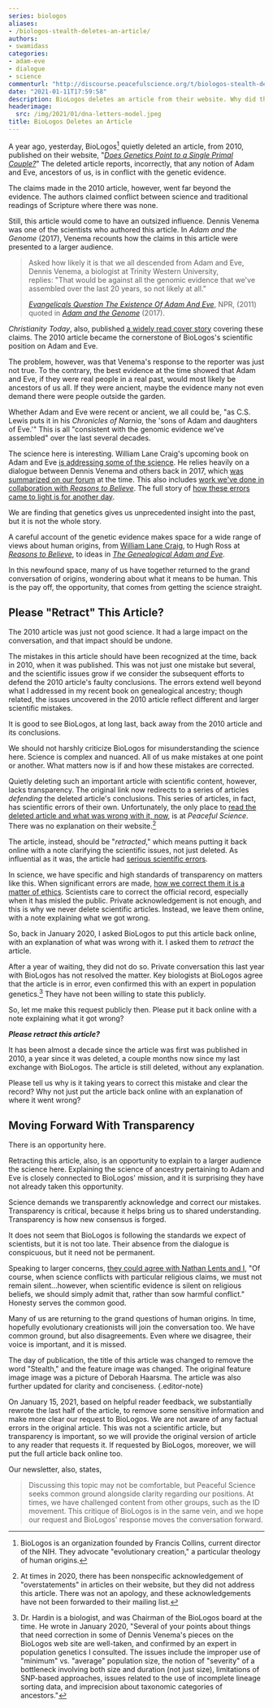 ```yaml
---
series: biologos
aliases:
- /biologos-stealth-deletes-an-article/
authors:
- swamidass
categories:
- adam-eve
- dialogue
- science
commenturl: "http://discourse.peacefulscience.org/t/biologos-stealth-deletes-an-article/12999"
date: "2021-01-11T17:59:58"
description: BioLogos deletes an article from their website. Why did they delete it? What were the mistakes in it? Transparency is how we move forward.
headerimage:
  src: /img/2021/01/dna-letters-model.jpeg
title: BioLogos Deletes an Article
---
```


A year ago, yesterday, BioLogos[^1] quietly deleted an article, from 2010, published on their website, "[*Does Genetics Point to a Single Primal Couple?*](https://discourse.peacefulscience.org/t/deleted-does-genetics-point-to-a-single-primal-couple/9283)" The deleted article reports, incorrectly, that any notion of Adam and Eve, ancestors of us, is in conflict with the genetic evidence.

The claims made in the 2010 article, however, went far beyond the evidence. The authors claimed conflict between science and traditional readings of Scripture where there was none.

Still, this article would come to have an outsized influence. Dennis Venema was one of the scientists who authored this article. In *Adam and the Genome* (2017), Venema recounts how the claims in this article were presented to a larger audience.

> Asked how likely it is that we all descended from Adam and Eve, Dennis Venema, a biologist at Trinity Western University, replies: "That would be against all the genomic evidence that we've assembled over the last 20 years, so not likely at all."
>
> [*Evangelicals Question The Existence Of Adam And Eve*](https://www.npr.org/2011/08/09/138957812/evangelicals-question-the-existence-of-adam-and-eve), NPR, (2011) quoted in [*Adam and the Genome*](https://peacefulscience.org/reviewing-adam-and-the-genome/) (2017).

*Christianity Today*, also, published [a widely read cover story](https://www.christianitytoday.com/ct/2011/june/historicaladam.html) covering these claims. The 2010 article became the cornerstone of BioLogos's scientific position on Adam and Eve.

The problem, however, was that Venema's response to the reporter was just not true. To the contrary, the best evidence at the time showed that Adam and Eve, if they were real people in a real past, would most likely be ancestors of us all. If they were ancient, maybe the evidence many not even demand there were people outside the garden.

Whether Adam and Eve were recent or ancient, we all could be, "as C.S. Lewis puts it in his *Chronicles of Narnia*, the 'sons of Adam and daughters of Eve.\'" This is all "consistent with the genomic evidence we've assembled" over the last several decades.

The science here is interesting. William Lane Craig's upcoming book on Adam and Eve [is addressing some of the science](https://peacefulscience.org/wlc-genetic-challenge/). He relies heavily on a dialogue between Dennis Venema and others back in 2017, which [was summarized on our forum](https://discourse.peacefulscience.org/t/heliocentric-certainty-against-a-bottleneck-of-two/61) at the time. This also includes [work we've done in collaboration with *Reasons to Believe*](https://peacefulscience.org/human-origins-rtb-workshop/). The full story of [how these errors came to light is for another day](http://peacefulscience.org/three-stories-on-adam/).

We are finding that genetics gives us unprecedented insight into the past, but it is not the whole story.

A careful account of the genetic evidence makes space for a wide range of views about human origins, from [William Lane Craig](https://peacefulscience.org/wlc-genetic-challenge/), to Hugh Ross at *[Reasons to Believe](https://peacefulscience.org/human-origins-rtb-workshop/)*, to ideas in *[The Genealogical Adam and Eve](http://peacefulscience.org/genealogical-adam-eve/)*.

In this newfound space, many of us have together returned to the grand conversation of origins, wondering about what it means to be human. This is the pay off, the opportunity, that comes from getting the science straight.

## Please "Retract" This Article?

The 2010 article was just not good science. It had a large impact on the conversation, and that impact should be undone.

The mistakes in this article should have been recognized at the time, back in 2010, when it was published. This was not just one mistake but several, and the scientific issues grow if we consider the subsequent efforts to defend the 2010 article's faulty conclusions. The errors extend well beyond what I addressed in my recent book on genealogical ancestry; though related, the issues uncovered in the 2010 article reflect different and larger scientific mistakes.

It is good to see BioLogos, at long last, back away from the 2010 article and its conclusions.

We should not harshly criticize BioLogos for misunderstanding the science here. Science is complex and nuanced. All of us make mistakes at one point or another. What matters now is if and how these mistakes are corrected.

Quietly deleting such an important article with scientific content, however, lacks transparency. The original link now redirects to a series of articles *defending* the deleted article's conclusions. This series of articles, in fact, has scientific errors of their own. Unfortunately, the only place to [read the deleted article and what was wrong with it, now](https://discourse.peacefulscience.org/t/deleted-does-genetics-point-to-a-single-primal-couple/9283), is at *Peaceful Science*. There was no explanation on their website.[^3]

The article, instead, should be "*retracted*," which means putting it back online with a note clarifying the scientific issues, not just deleted. As influential as it was, the article had [serious scientific errors](https://peacefulscience.org/wlc-genetic-challenge/).

In science, we have specific and high standards of transparency on matters like this. When significant errors are made, [how we correct them it is a matter of ethics](https://publicationethics.org/). Scientists care to correct the official record, especially when it has misled the public. Private acknowledgement is not enough, and this is why we never delete scientific articles. Instead, we leave them online, with a note explaining what we got wrong.

So, back in January 2020, I asked BioLogos to put this article back online, with an explanation of what was wrong with it. I asked them to *retract* the article.

After a year of waiting, they did not do so. Private conversation this last year with BioLogos has not resolved the matter. Key biologists at BioLogos agree that the article is in error, even confirmed this with an expert in population genetics.[^4] They have not been willing to state this publicly.

So, let me make this request publicly then. Please put it back online with a note explaining what it got wrong?

***Please retract this article?***

It has been almost a decade since the article was first was published in 2010, a year since it was deleted, a couple months now since my last exchange with BioLogos. The article is still deleted, without any explanation.

Please tell us why is it taking years to correct this mistake and clear the record? Why not just put the article back online with an explanation of where it went wrong?

## Moving Forward With Transparency

There is an opportunity here.

Retracting this article, also, is an opportunity to explain to a larger audience the science here. Explaining the science of ancestry pertaining to Adam and Eve is closely connected to BioLogos' mission, and it is surprising they have not already taken this opportunity.

Science demands we transparently acknowledge and correct our mistakes. Transparency is critical, because it helps bring us to shared understanding. Transparency is how new consensus is forged.

It does not seem that BioLogos is following the standards we expect of scientists, but it is not too late. Their absence from the dialogue is conspicuous, but it need not be permanent.

Speaking to larger concerns, [they could agree with Nathan Lents and I](https://discourse.peacefulscience.org/t/nathan-h-lents-and-s-joshua-swamidass-the-lesson-of-kitzmiller-science-bridges-divides/12896), "Of course, when science conflicts with particular religious claims, we must not remain silent...however, when scientific evidence is silent on religious beliefs, we should simply admit that, rather than sow harmful conflict." Honesty serves the common good.

Many of us are returning to the grand questions of human origins. In time, hopefully evolutionary creationists will join the conversation too. We have common ground, but also disagreements. Even where we disagree, their voice is important, and it is missed.



The day of publication, the title of this article was changed to remove the word "Stealth," and the feature image was changed. The original feature image image was a picture of Deborah Haarsma. The article was also further updated for clarity and conciseness.
{.editor-note}

<div class="editor-note">

On January 15, 2021, based on helpful reader feedback, we substantially rewrote the last half of the article, to remove some sensitive information and make more clear our request to BioLogos. We are not aware of any factual errors in the original article. This was not a scientific article, but transparency is important, so we will provide the original version of article to any reader that requests it. If requested by BioLogos, moreover, we will put the full article back online too.

Our newsletter, also, states, 

> Discussing this topic may not be comfortable, but Peaceful Science seeks common ground alongside clarity regarding our positions. At times, we have challenged content from other groups, such as the ID movement. This critique of BioLogos is in the same vein, and we hope our request and BioLogos' response moves the conversation forward.

</div>

[^1]:  BioLogos is an organization founded by Francis Collins, current director of the NIH. They advocate "evolutionary creation," a particular theology of human origins.

[^2]:  The [one exception to this pattern was Darrel Falk](https://peacefulscience.org/humility-of-our-scholars/), one of the article's authors, who did make a few public statements acknowledging he had made a mistake. Darrel Falk is no longer associated with BioLogos.

[^3]:  At times in 2020, there has been nonspecific acknowledgement of "overstatements" in articles on their website, but they did not address this article. There was not an apology, and these acknowledgements have not been forwarded to their mailing list.

[^4]:  Dr. Hardin is a biologist, and was Chairman of the BioLogos board at the time. He wrote in January 2020, "Several of your points about things that need correction in some of Dennis Venema's pieces on the BioLogos web site are well-taken, and confirmed by an expert in population genetics I consulted. The issues include the improper use of "minimum" vs. "average" population size, the notion of "severity" of a bottleneck involving both size and duration (not just size), limitations of SNP-based approaches, issues related to the use of incomplete lineage sorting data, and imprecision about taxonomic categories of ancestors."
